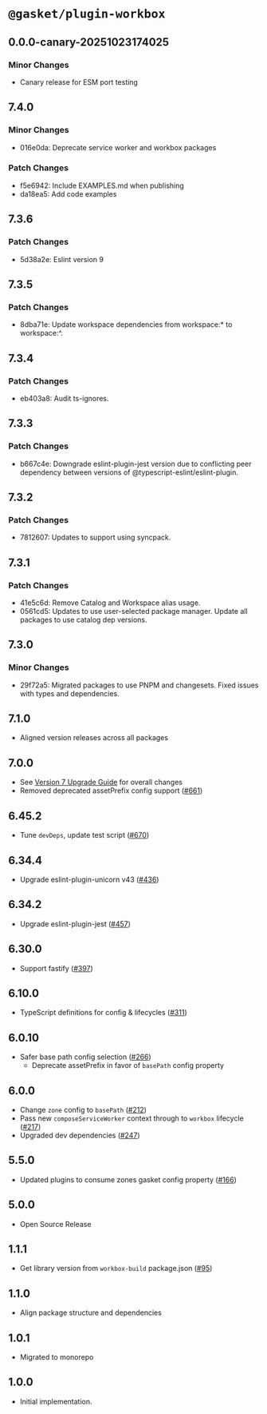 # `@gasket/plugin-workbox`

## 0.0.0-canary-20251023174025

### Minor Changes

- Canary release for ESM port testing

## 7.4.0

### Minor Changes

- 016e0da: Deprecate service worker and workbox packages

### Patch Changes

- f5e6942: Include EXAMPLES.md when publishing
- da18ea5: Add code examples

## 7.3.6

### Patch Changes

- 5d38a2e: Eslint version 9

## 7.3.5

### Patch Changes

- 8dba71e: Update workspace dependencies from workspace:\* to workspace:^.

## 7.3.4

### Patch Changes

- eb403a8: Audit ts-ignores.

## 7.3.3

### Patch Changes

- b667c4e: Downgrade eslint-plugin-jest version due to conflicting peer dependency between versions of @typescript-eslint/eslint-plugin.

## 7.3.2

### Patch Changes

- 7812607: Updates to support using syncpack.

## 7.3.1

### Patch Changes

- 41e5c6d: Remove Catalog and Workspace alias usage.
- 0561cd5: Updates to use user-selected package manager. Update all packages to use catalog dep versions.

## 7.3.0

### Minor Changes

- 29f72a5: Migrated packages to use PNPM and changesets. Fixed issues with types and dependencies.

## 7.1.0

- Aligned version releases across all packages

## 7.0.0

- See [Version 7 Upgrade Guide] for overall changes
- Removed deprecated assetPrefix config support ([#661])

## 6.45.2

- Tune `devDeps`, update test script ([#670])

## 6.34.4

- Upgrade eslint-plugin-unicorn v43 ([#436])

## 6.34.2

- Upgrade eslint-plugin-jest ([#457])

## 6.30.0

- Support fastify ([#397])

## 6.10.0

- TypeScript definitions for config & lifecycles ([#311])

## 6.0.10

- Safer base path config selection ([#266])
  - Deprecate assetPrefix in favor of `basePath` config property

## 6.0.0

- Change `zone` config to `basePath` ([#212])
- Pass new `composeServiceWorker` context through to `workbox` lifecycle ([#217])
- Upgraded dev dependencies ([#247])

## 5.5.0

- Updated plugins to consume zones gasket config property ([#166])

## 5.0.0

- Open Source Release

## 1.1.1

- Get library version from `workbox-build` package.json ([#95])

## 1.1.0

- Align package structure and dependencies

## 1.0.1

- Migrated to monorepo

## 1.0.0

- Initial implementation.

[Version 7 Upgrade Guide]: /docs/upgrade-to-7.md
[#95]: https://github.com/godaddy/gasket/pull/95
[#166]: https://github.com/godaddy/gasket/pull/166
[#212]: https://github.com/godaddy/gasket/pull/212
[#217]: https://github.com/godaddy/gasket/pull/217
[#247]: https://github.com/godaddy/gasket/pull/247
[#266]: https://github.com/godaddy/gasket/pull/266
[#311]: https://github.com/godaddy/gasket/pull/311
[#397]: https://github.com/godaddy/gasket/pull/397
[#436]: https://github.com/godaddy/gasket/pull/436
[#457]: https://github.com/godaddy/gasket/pull/457
[#661]: https://github.com/godaddy/gasket/pull/661
[#670]: https://github.com/godaddy/gasket/pull/670
